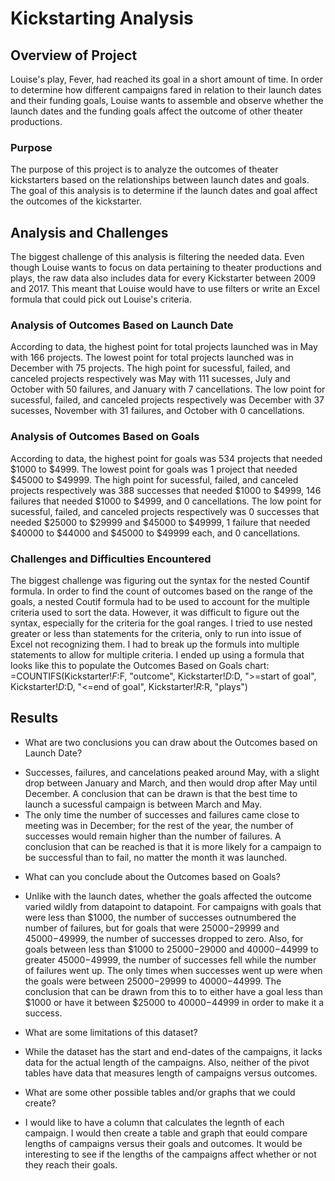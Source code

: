 # Kickstarting Analysis

## Overview of Project
Louise's play, Fever, had reached its goal in a short amount of time. In order to determine how different campaigns fared in relation to their launch dates and their funding goals, Louise wants to assemble and observe whether the launch dates and the funding goals affect the outcome of other theater productions.

### Purpose
The purpose of this project is to analyze the outcomes of theater kickstarters based on the relationships between launch dates and goals. The goal of this analysis is to determine if the launch dates and goal affect the outcomes of the kickstarter. 

## Analysis and Challenges
The biggest challenge of this analysis is filtering the needed data. Even though Louise wants to focus on data pertaining to theater productions and plays, the raw data also includes data for every Kickstarter between 2009 and 2017. This meant that Louise would have to use filters or write an Excel formula that could pick out Louise's criteria.  

### Analysis of Outcomes Based on Launch Date
According to data, the highest point for total projects launched was in May with 166 projects. The lowest point for total projects launched was in December with 75 projects. The high point for sucessful, failed, and canceled projects respectively was May with 111 sucesses, July and October with 50 failures, and January with 7 cancellations. The low point for sucessful, failed, and canceled projects respectively was December with 37 sucesses, November with 31 failures, and October with 0 cancellations.  

### Analysis of Outcomes Based on Goals
According to data, the highest point for goals was 534 projects that needed $1000 to $4999. The lowest point for goals was 1 project that needed $45000 to $49999. The high point for sucessful, failed, and canceled projects respectively was 388 successes that needed $1000 to $4999, 146 failures that needed $1000 to $4999, and 0 cancellations. The low point for sucessful, failed, and canceled projects respectively was 0 successes that needed $25000 to $29999 and $45000 to $49999, 1 failure that needed $40000 to $44000 and $45000 to $49999 each, and 0 cancellations.

### Challenges and Difficulties Encountered
The biggest challenge was figuring out the syntax for the nested Countif formula. In order to find the count of outcomes based on the range of the goals, a nested Coutif formula had to be used to account for the multiple criteria used to sort the data. However, it was difficult to figure out the syntax, especially for the criteria for the goal ranges. I tried to use nested greater or less than statements for the criteria, only to run into issue of Excel not recognizing them. I had to break up the formuls into multiple statements to allow for multiple criteria. I ended up using a formula that looks like this to populate the Outcomes Based on Goals chart: =COUNTIFS(Kickstarter!$F:$F, "outcome", Kickstarter!$D:$D, ">=start of goal", Kickstarter!$D:$D, "<=end of goal", Kickstarter!$R:$R, "plays")

## Results

- What are two conclusions you can draw about the Outcomes based on Launch Date?
* Successes, failures, and cancelations peaked around May, with a slight drop between January and March, and then would drop after May until December. A conclusion that can be drawn is that the best time to launch a sucessful campaign is between March and May.
* The only time the number of successes and failures came close to meeting was in December; for the rest of the year, the number of successes would remain higher than the number of failures. A conclusion that can be reached is that it is more likely for a campaign to be successful than to fail, no matter the month it was launched.

- What can you conclude about the Outcomes based on Goals?
* Unlike with the launch dates, whether the goals affected the outcome varied wildly from datapoint to datapoint. For campaigns with goals that were less than $1000, the number of successes outnumbered the number of failures, but for goals that were $25000-$29999 and $45000-$49999, the number of successes dropped to zero. Also, for goals between less than $1000 to $25000-$29000 and $40000-$44999 to greater $45000-$49999, the number of successes fell while the number of failures went up. The only times when successes went up were when the goals were between $25000-$29999 to $40000-$44999. The conclusion that can be drawn from this to to either have a goal less than $1000 or have it between $25000 to $40000-$44999 in order to make it a success.  

- What are some limitations of this dataset?
* While the dataset has the start and end-dates of the campaigns, it lacks data for the actual length of the campaigns. Also, neither of the pivot tables have data that measures length of campaigns versus outcomes.

- What are some other possible tables and/or graphs that we could create?
* I would like to have a column that calculates the legnth of each campaign. I would then create a table and graph that eould compare lengths of campaigns versus their goals and outcomes. It would be interesting to see if the lengths of the campaigns affect whether or not they reach their goals. 